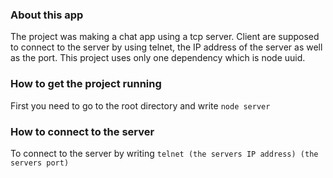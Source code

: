 ### About this app
The project was making a chat app using a tcp server. Client are supposed to
connect to the server by using telnet, the IP address of the server as well as
the port. This project uses only one dependency which is node uuid.

### How to get the project running
First you need to go to the root directory and write ```node server```

### How to connect to the server
To connect to the server by writing ```telnet (the servers IP address) (the servers port)```
